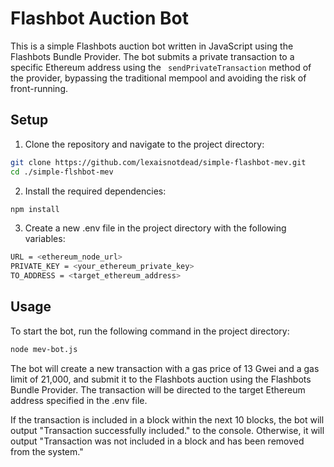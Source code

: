 # Flashbot Auction Bot
This is a simple Flashbots auction bot written in JavaScript using the Flashbots Bundle Provider. The bot submits a private transaction to a specific Ethereum address using the ``` sendPrivateTransaction``` method of the provider, bypassing the traditional mempool and avoiding the risk of front-running.

## Setup
1. Clone the repository and navigate to the project directory:
```bash 
git clone https://github.com/lexaisnotdead/simple-flashbot-mev.git
cd ./simple-flshbot-mev
```
2. Install the required dependencies:
```bash
npm install
```
3. Create a new .env file in the project directory with the following variables:
```bash
URL = <ethereum_node_url>
PRIVATE_KEY = <your_ethereum_private_key>
TO_ADDRESS = <target_ethereum_address>
```
## Usage
To start the bot, run the following command in the project directory:
```bash
node mev-bot.js
```

The bot will create a new transaction with a gas price of 13 Gwei and a gas limit of 21,000, and submit it to the Flashbots auction using the Flashbots Bundle Provider. The transaction will be directed to the target Ethereum address specified in the .env file.

If the transaction is included in a block within the next 10 blocks, the bot will output "Transaction successfully included." to the console. Otherwise, it will output "Transaction was not included in a block and has been removed from the system."
